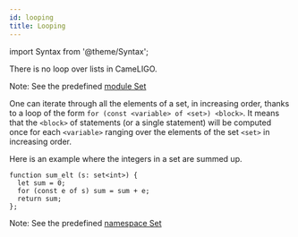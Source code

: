 ```yaml
---
id: looping
title: Looping
---
```


import Syntax from '@theme/Syntax';

<Syntax syntax="cameligo">
There is no loop over lists in CameLIGO.

Note: See the predefined
[module Set](../reference/set-reference/?lang=cameligo)

</Syntax>

<Syntax syntax="jsligo">

One can iterate through all the elements of a set, in increasing
order, thanks to a loop of the form `for (const <variable> of <set>) <block>`. It means that the `<block>` of statements (or a single
statement) will be computed once for each `<variable>` ranging over the
elements of the set `<set>` in increasing order.

Here is an example where the integers in a set are summed up.

```jsligo group=set_looping
function sum_elt (s: set<int>) {
  let sum = 0;
  for (const e of s) sum = sum + e;
  return sum;
};
```

Note: See the predefined
[namespace Set](../reference/set-reference/?lang=jsligo)

</Syntax>
